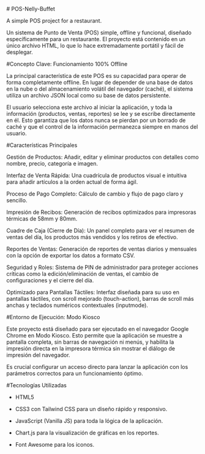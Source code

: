 
\# POS-Nelly-Buffet

A simple POS project for a restaurant.

Un sistema de Punto de Venta (POS) simple, offline y funcional, diseñado específicamente para un restaurante. El proyecto está contenido en un único archivo HTML, lo que lo hace extremadamente portátil y fácil de desplegar.

#Concepto Clave: Funcionamiento 100% Offline

La principal característica de este POS es su capacidad para operar de forma completamente offline. En lugar de depender de una base de datos en la nube o del almacenamiento volátil del navegador (caché), el sistema utiliza un archivo JSON local como su base de datos persistente.

El usuario selecciona este archivo al iniciar la aplicación, y toda la información (productos, ventas, reportes) se lee y se escribe directamente en él. Esto garantiza que los datos nunca se pierdan por un borrado de caché y que el control de la información permanezca siempre en manos del usuario.

#Características Principales

Gestión de Productos: Añadir, editar y eliminar productos con detalles como nombre, precio, categoría e imagen.

Interfaz de Venta Rápida: Una cuadrícula de productos visual e intuitiva para añadir artículos a la orden actual de forma ágil.

Proceso de Pago Completo: Cálculo de cambio y flujo de pago claro y sencillo.

Impresión de Recibos: Generación de recibos optimizados para impresoras térmicas de 58mm y 80mm.

Cuadre de Caja (Cierre de Día): Un panel completo para ver el resumen de ventas del día, los productos más vendidos y los retiros de efectivo.

Reportes de Ventas: Generación de reportes de ventas diarios y mensuales con la opción de exportar los datos a formato CSV.

Seguridad y Roles: Sistema de PIN de administrador para proteger acciones críticas como la edición/eliminación de ventas, el cambio de configuraciones y el cierre del día.

Optimizado para Pantallas Táctiles: Interfaz diseñada para su uso en pantallas táctiles, con scroll mejorado (touch-action), barras de scroll más anchas y teclados numéricos contextuales (inputmode).

#Entorno de Ejecución: Modo Kiosco

Este proyecto está diseñado para ser ejecutado en el navegador Google Chrome en Modo Kiosco. Esto permite que la aplicación se muestre a pantalla completa, sin barras de navegación ni menús, y habilita la impresión directa en la impresora térmica sin mostrar el diálogo de impresión del navegador.

Es crucial configurar un acceso directo para lanzar la aplicación con los parámetros correctos para un funcionamiento óptimo.

#Tecnologías Utilizadas

*   HTML5
    
*   CSS3 con Tailwind CSS para un diseño rápido y responsivo.
    
*   JavaScript (Vanilla JS) para toda la lógica de la aplicación.
    
*   Chart.js para la visualización de gráficas en los reportes.
    
*   Font Awesome para los iconos.
